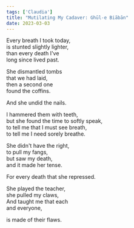 ```yaml
---  
tags: ['Claudia']
title: "Mutilating My Cadaver: Ghūl-e Biābān"
date: 2023-03-03
---
```


Every breath I took today,  
is stunted slightly lighter,  
than every death I've  
long since lived past.

She dismantled tombs  
that we had laid,  
then a second one  
found the coffins.

And she undid the nails.

I hammered them with teeth,  
but she found the time to softly speak,  
to tell me that I must see breath,  
to tell me I need sorely breathe.

She didn't have the right,  
to pull my fangs,  
but saw my death,  
and it made her tense.

For every death that she repressed.

She played the teacher,  
she pulled my claws,  
And taught me that each  
and everyone,

is made of their flaws.
